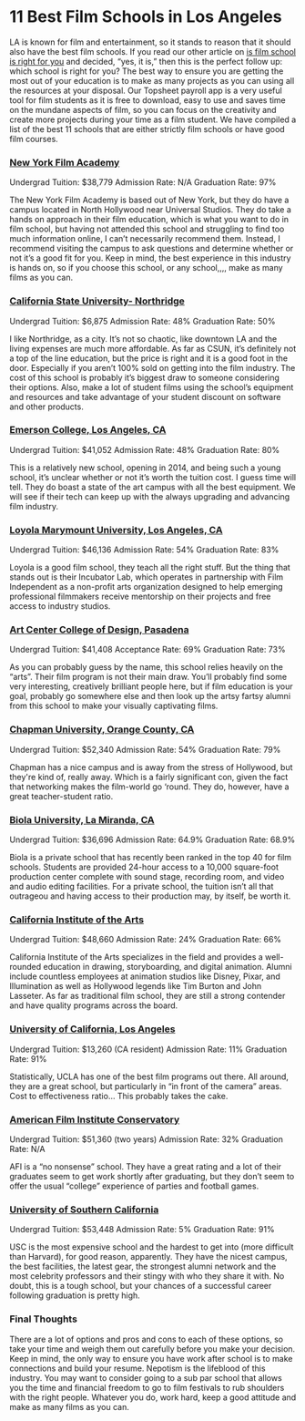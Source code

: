 # 11 Best Film Schools in Los Angeles

LA is known for film and entertainment, so it stands to reason that it should also have the best film schools. If you read our other article on [is film school is right for you](https://topsheet.io/blog/should-i-go-to-film-school) and decided, “yes, it is,” then this is the perfect follow up: which school is right for you? The best way to ensure you are getting the most out of your education is to make as many projects as you can using all the resources at your disposal. Our Topsheet payroll app is a very useful tool for film students as it is free to download, easy to use and saves time on the mundane aspects of film, so you can focus on the creativity and create more projects during your time as a film student. We have compiled a list of the best 11 schools that are either strictly film schools or have good film courses.


### [New York Film Academy](https://www.nyfa.edu/los-angeles/)
Undergrad Tuition: $38,779
Admission Rate: N/A
Graduation Rate: 97%

The New York Film Academy is based out of New York, but they do have a campus located in North Hollywood near Universal Studios. They do take a hands on approach in their film education, which is what you want to do in film school, but having not attended this school and struggling to find too much information online, I can’t necessarily recommend them. Instead, I recommend visiting the campus to ask questions and determine whether or not it’s a good fit for you. Keep in mind, the best experience in this industry is hands on, so if you choose this school, or any school,,,, make as many films as you can.

### [California State University- Northridge](https://www.csun.edu/mike-curb-arts-media-communication/cinema-television-arts)
Undergrad Tuition: $6,875
Admission Rate: 48%
Graduation Rate: 50%

I like Northridge, as a city. It’s not so chaotic, like downtown LA and the living expenses are much more affordable. As far as CSUN, it’s definitely not a top of the line education, but the price is right and it is a good foot in the door. Especially if you aren’t 100% sold on getting into the film industry. The cost of this school is probably it’s biggest draw to someone considering their options. Also, make a lot of student films using the school’s equipment and resources and take advantage of your student discount on software and other products.


### [Emerson College, Los Angeles, CA](http://www2.emerson.edu/ela)
Undergrad Tuition: $41,052
Admission Rate: 48%
Graduation Rate: 80%


This is a relatively new school, opening in 2014, and being such a young school, it’s unclear whether or not it’s worth the tuition cost. I guess time will tell. They do boast a state of the art campus with all the best equipment. We will see if their tech can keep up with the always upgrading and advancing film industry. 

### [Loyola Marymount University, Los Angeles, CA](https://sftv.lmu.edu)
Undergrad Tuition: $46,136
Admission Rate: 54%
Graduation Rate: 83%


Loyola is a good film school, they teach all the right stuff. But the thing that stands out is their Incubator Lab, which operates in partnership with Film Independent as a non-profit arts organization designed to help emerging professional filmmakers receive mentorship on their projects and free access to industry studios. 

### [Art Center College of Design, Pasadena](http://www.artcenter.edu/academics/undergraduate-degrees/film/overview.html)
Undergrad Tuition: $41,408
Acceptance Rate: 69%
Graduation Rate: 73%

As you can probably guess by the name, this school relies heavily on the “arts”. Their film program is not their main draw. You’ll probably find some very interesting, creatively brilliant people here, but if film education is your goal, probably go somewhere else and then look up the artsy fartsy alumni from this school to make your visually captivating films. 

### [Chapman University, Orange County, CA](https://www.chapman.edu/campus-services/career-professional-development/explore/film-production.aspx)
Undergrad Tuition: $52,340
Admission Rate: 54%
Graduation Rate: 79%

Chapman has a nice campus and is away from the stress of Hollywood, but they're kind of, really away. Which is a fairly significant con, given the fact that networking makes the film-world go ‘round. They do, however, have a great teacher-student ratio.

### [Biola University, La Miranda, CA](https://www.biola.edu/film)
Undergrad Tuition: $36,696
Admission Rate: 64.9%
Graduation Rate: 68.9%

Biola is a private school that has recently been ranked in the top 40 for film schools. Students are provided 24-hour access to a 10,000 square-foot production center complete with sound stage, recording room, and video and audio editing facilities. For a private school, the tuition isn’t all that outrageou and having access to their production may, by itself, be worth it.

### [California Institute of the Arts](https://calarts.edu)
Undergrad Tuition: $48,660
Admission Rate: 24%
Graduation Rate: 66%

California Institute of the Arts specializes in the field and provides a well-rounded education in drawing, storyboarding, and digital animation. Alumni include countless employees at animation studios like Disney, Pixar, and Illumination as well as Hollywood legends like Tim Burton and John Lasseter. As far as traditional film school, they are still a strong contender and have quality programs across the board.

### [University of California, Los Angeles](http://www.tft.ucla.edu)
Undergrad Tuition: $13,260 (CA resident)
Admission Rate: 11%
Graduation Rate: 91%

Statistically, UCLA has one of the best film programs out there. All around, they are a great school, but particularly in “in front of the camera” areas. Cost to effectiveness ratio… This probably takes the cake.

### [American Film Institute Conservatory](https://conservatory.afi.com)
Undergrad Tuition: $51,360 (two years)
Admission Rate: 32%
Graduation Rate: N/A

AFI is a “no nonsense” school. They have a great rating and a lot of their graduates seem to get work shortly after graduating, but they don’t seem to offer the usual “college” experience of parties and football games. 

### [University of Southern California](https://cinema.usc.edu)
Undergrad Tuition: $53,448
Admission Rate: 5%
Graduation Rate: 91%

USC is the most expensive school and the hardest to get into (more difficult than Harvard), for good reason, apparently. They have the nicest campus, the best facilities, the latest gear, the strongest alumni network and the most celebrity professors and their stingy with who they share it with. No doubt, this is a tough school, but your chances of a successful career following graduation is pretty high.

### Final Thoughts
There are a lot of options and pros and cons to each of these options, so take your time and weigh them out carefully before you make your decision. Keep in mind, the only way to ensure you have work after school is to make connections and build your resume. Nepotism is the lifeblood of this industry. You may want to consider going to a sub par school that allows you the time and financial freedom to go to film festivals to rub shoulders with the right people. Whatever you do, work hard, keep a good attitude and make as many films as you can.
